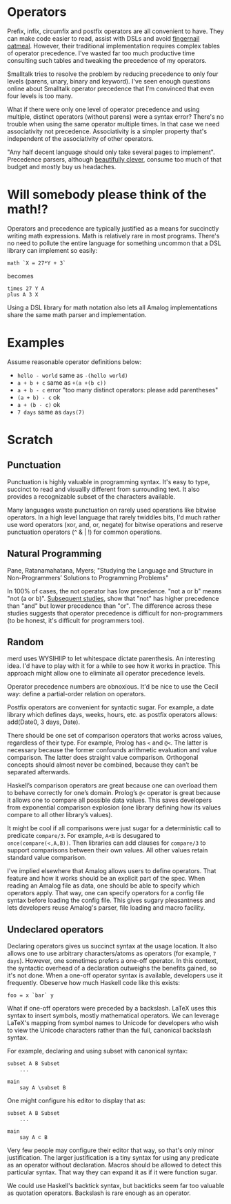 # Operators

Prefix, infix, circumfix and postfix operators are all convenient to have.  They can make code easier to read, assist with DSLs and avoid [fingernail oatmeal](http://en.wikiquote.org/wiki/Larry_Wall#1994).  However, their traditional implementation requires complex tables of operator precedence.  I've wasted far too much productive time consulting such tables and tweaking the precedence of my operators.

Smalltalk tries to resolve the problem by reducing precedence to only four levels (parens, unary, binary and keyword).  I've seen enough questions online about Smalltalk operator precedence that I'm convinced that even four levels is too many.

What if there were only one level of operator precedence and using multiple, distinct operators (without parens) were a syntax error?  There's no trouble when using the same operator multiple times.  In that case we need associativity not precedence.  Associativity is a simpler property that's independent of the associativity of other operators.

"Any half decent language should only take several pages to implement".  Precedence parsers, although [beautifully clever](http://journal.stuffwithstuff.com/2011/03/19/pratt-parsers-expression-parsing-made-easy/), consume too much of that budget and mostly buy us headaches.

# Will somebody please think of the math!?

Operators and precedence are typically justified as a means for succinctly writing math expressions.  Math is relatively rare in most programs.  There's no need to pollute the entire language for something uncommon that a DSL library can implement so easily:

```
math `X = 27*Y + 3`
```

becomes

```
times 27 Y A
plus A 3 X
```

Using a DSL library for math notation also lets all Amalog implementations share the same math parser and implementation.

# Examples

Assume reasonable operator definitions below:

  * `hello - world` same as `-(hello world)`
  * `a + b + c` same as `+(a +(b c))`
  * `a + b - c` error "too many distinct operators: please add parentheses"
  * `(a + b) - c` ok
  * `a + (b - c)` ok
  * `7 days` same as `days(7)`

# Scratch

## Punctuation

Punctuation is highly valuable in programming syntax.  It's easy to type, succinct to read and visuallly different from surrounding text.  It also provides a recognizable subset of the characters available.

Many languages waste punctuation on rarely used operations like bitwise operators.  In a high level language that rarely twiddles bits, I'd much rather use word operators (xor, and, or, negate) for bitwise operations and reserve punctuation operators (^ & | !) for common operations.

## Natural Programming

Pane, Ratanamahatana, Myers; "Studying the Language and Structure in Non-Programmers’ Solutions to Programming Problems"

In 100% of cases, the not operator has low precedence.  "not a or b" means "not (a or b)".  [Subsequent studies](https://www.cs.cmu.edu/~pane/VL2000.htm), show that "not" has higher precedence than "and" but lower precedence than "or".  The difference across these studies suggests that operator precedence is difficult for non-programmers (to be honest, it's difficult for programmers too).

## Random

merd uses WYSIHIIP to let whitespace dictate parenthesis. An interesting idea. I'd have to play with it for a while to see how it works in practice. This approach might allow one to eliminate all operator precedence levels.

Operator precedence numbers are obnoxious. It'd be nice to use the Cecil way: define a partial-order relation on operators.

Postfix operators are convenient for syntactic sugar.  For example, a date library which defines days, weeks, hours, etc. as postfix operators allows: add(Date0, 3 days, Date).

There should be one set of comparison operators that works across values, regardless of their type.  For example, Prolog has `<` and `@<`. The latter is necessary because the former confounds arithmetic evaluation and value comparison.  The latter does straight value comparison.  Orthogonal concepts should almost never be combined, because they can’t be separated afterwards.

Haskell’s comparison operators are great because one can overload them to behave correctly for one’s domain.  Prolog’s `@<` operator is great because it allows one to compare all possible data values.  This saves developers from exponential comparison explosion (one library defining how its values compare to all other library’s values).

It might be cool if all comparisons were just sugar for a deterministic call to predicate `compare/3`.  For example, `A<B` is desugared to `once(compare(<,A,B))`.  Then libraries can add clauses for `compare/3` to support comparisons between their own values.  All other values retain standard value comparison.

I've implied elsewhere that Amalog allows users to define operators.  That feature and how it works should be an explicit part of the spec.  When reading an Amalog file as data, one should be able to specify which operators apply.  That way, one can specify operators for a config file syntax before loading the config file.  This gives sugary pleasantness and lets developers reuse Amalog's parser, file loading and macro facility.

## Undeclared operators

Declaring operators gives us succinct syntax at the usage location.  It also allows one to use arbitrary characters/atoms as operators (for example, `7 days`).  However, one sometimes prefers a one-off operator.  In this context, the syntactic overhead of a declaration outweighs the benefits gained, so it's not done.  When a one-off operator syntax is available, developers use it frequently.  Obeserve how much Haskell code like this exists:

```
foo = x `bar` y
```

What if one-off operators were preceded by a backslash.  LaTeX uses this syntax to insert symbols, mostly mathematical operators.  We can leverage LaTeX's mapping from symbol names to Unicode for developers who wish to view the Unicode characters rather than the full, canonical backslash syntax.

For example, declaring and using subset with canonical syntax:

```
subset A B Subset
    ...

main
    say A \subset B
```

One might configure his editor to display that as:

```
subset A B Subset
    ...

main
    say A ⊂ B
```

Very few people may configure their editor that way, so that's only minor justification.  The larger justification is a tiny syntax for using any predicate as an operator without declaration.  Macros should be allowed to detect this particular syntax.  That way they can expand it as if it were function sugar.

We could use Haskell's backtick syntax, but backticks seem far too valuable as quotation operators.  Backslash is rare enough as an operator.
